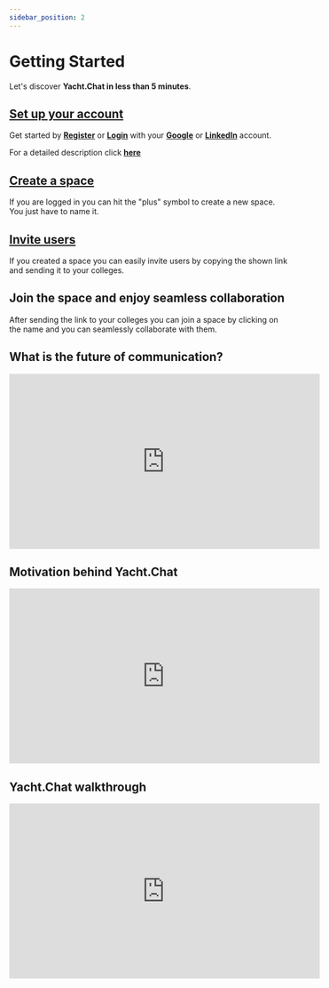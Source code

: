 ```yaml
---
sidebar_position: 2
---
```


# Getting Started

Let's discover **Yacht.Chat in less than 5 minutes**.

## **[Set up your account](/docs/Space/createAccount)**

Get started by **[Register](https://auth.yacht.chat/auth/realms/Application/login-actions/registration?client_id=frontend&tab_id=rm-s9SHoB88)** or **[Login](https://auth.yacht.chat/auth/realms/Application/login-actions/authenticate?execution=d4bbb8ef-9938-41ff-9b96-2fab03598084&client_id=frontend&tab_id=rm-s9SHoB88)** with your **[Google](https://auth.yacht.chat/auth/realms/Application/broker/google/login?client_id=frontend&tab_id=rm-s9SHoB88&session_code=CVxVI5BcfRGJV9NLJPCm1hwQ2-YoO2uq8afQcB7eM0c)** or **[LinkedIn](https://auth.yacht.chat/auth/realms/Application/broker/linkedin/login?client_id=frontend&tab_id=rm-s9SHoB88&session_code=CVxVI5BcfRGJV9NLJPCm1hwQ2-YoO2uq8afQcB7eM0c)** account.

For a detailed description click **[here](/docs/Space/createAccount)**

## **[Create a space](/docs/Space/create-space)**

If you are logged in you can hit the "plus" symbol to create a new space. You just have to name it.

## **[Invite users](/docs/Space/inviteMembers)**

If you created a space you can easily invite users by copying the shown link and sending it to your colleges. 

## Join the space and enjoy seamless collaboration

After sending the link to your colleges you can join a space by clicking on the name and you can seamlessly collaborate with them.

## What is the future of communication?

<iframe width="560" height="315" src="https://www.youtube.com/embed/CN1HuE_Yalo" title="YouTube video player" frameBorder="0" allow="accelerometer; autoplay; clipboard-write; encrypted-media; gyroscope; picture-in-picture" allowFullScreen></iframe>

## Motivation behind Yacht.Chat

<iframe width="560" height="315" src="https://www.youtube.com/embed/XbsEGhxtfh8" title="YouTube video player" frameBorder="0" allow="accelerometer; autoplay; clipboard-write; encrypted-media; gyroscope; picture-in-picture" allowFullScreen></iframe>


## Yacht.Chat walkthrough

<iframe width="560" height="315" src="https://www.youtube.com/embed/awFxmewPixU" title="YouTube video player" frameBorder="0" allow="accelerometer; autoplay; clipboard-write; encrypted-media; gyroscope; picture-in-picture" allowFullScreen></iframe>